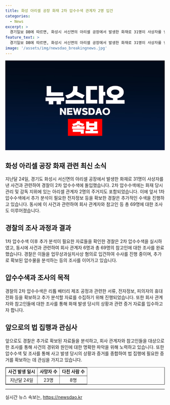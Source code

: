 ```yaml
---
title: 화성 아리셀 공장 화재 2차 압수수색 관계자 2명 입건
categories:
  - News
excerpt: >
  경기일보 DB에 따르면, 화성시 서신면의 아리셀 공장에서 발생한 화재로 31명이 사상자를 낸 사고에 대한 2차 압수수색이 진행되고 있다. 이번 압수수색에는 화재 당일 발생한 회사 내부 업무와 관련된 관계자 2명의 주거지도 포함되었다. 경찰은 1차 압수수색 후 추가로 분석할 자료들이 확인되어 2차 압수수색을 진행 중이며, 관련자들은 업무상과실치사상 혐의로 조사를 받고 있다. 지난달 24일 발생한 화재로 23명이 사망하고 8명이 다쳤다.
feature_text: >
  경기일보 DB에 따르면, 화성시 서신면의 아리셀 공장에서 발생한 화재로 31명이 사상자를 낸 사고에 대한 2차 압수수색이 진행되고 있다. 이번 압수수색에는 화재 당일 발생한 회사 내부 업무와 관련된 관계자 2명의 주거지도 포함되었다. 경찰은 1차 압수수색 후 추가로 분석할 자료들이 확인되어 2차 압수수색을 진행 중이며, 관련자들은 업무상과실치사상 혐의로 조사를 받고 있다. 지난달 24일 발생한 화재로 23명이 사망하고 8명이 다쳤다.
image: '/assets/img/newsdao_breakingnews.jpg'
---
```


<p><img src="/assets/img/newsdao_breakingnews.jpg" alt="bookingtag 속보" /></p>

<h2 data-ke-size="size26">화성 아리셀 공장 화재 관련 최신 소식</h2>

<p data-ke-size="size16">지난달 24일, 경기도 화성시 서신면의 아리셀 공장에서 발생한 화재로 31명이 사상자를 낸 사건과 관련하여 경찰이 2차 압수수색에 돌입했습니다. 2차 압수수색에는 화재 당시 관리 및 감독 지위에 있는 아리셀 관계자 2명의 주거지도 포함되었습니다. 이에 앞서 1차 압수수색에서 추가 분석이 필요한 전자정보 등을 확보한 경찰은 추가적인 수색을 진행하고 있습니다. 동시에 이 사건과 관련하여 회사 관계자와 참고인 등 총 69명에 대한 조사도 이루어졌습니다.</p>

<h2 data-ke-size="size26">경찰의 조사 과정과 결과</h2>

<p data-ke-size="size16">1차 압수수색 이후 추가 분석이 필요한 자료들을 확인한 경찰은 2차 압수수색을 실시하였고, 동시에 사건과 관련하여 회사 관계자 6명과 총 69명의 참고인에 대한 조사를 완료했습니다. 경찰은 이들을 업무상과실치사상 혐의로 입건하여 수사를 진행 중이며, 추가로 확보된 압수물을 분석하는 등의 조사를 이어가고 있습니다.</p>

<h2 data-ke-size="size26">압수수색과 조사의 목적</h2>

<p data-ke-size="size16">경찰의 2차 압수수색은 리튬 배터리 제조 공정과 관련한 서류, 전자정보, 피의자의 휴대전화 등을 확보하고 추가 분석할 자료를 수집하기 위해 진행되었습니다. 또한 회사 관계자와 참고인들에 대한 조사를 통해 화재 발생 당시의 상황과 관련 증거 자료를 입수하고자 합니다.</p>

<h2 data-ke-size="size26">앞으로의 법 집행과 관심사</h2>

<p data-ke-size="size16">앞으로도 경찰은 추가로 확보된 자료들을 분석하고, 회사 관계자와 참고인들을 대상으로 한 조사를 통해 사건의 경위와 원인에 대한 명확한 파악을 위해 노력하고 있습니다. 또한 압수수색 및 조사를 통해 사고 발생 당시의 상황과 증거를 종합하여 법 집행에 필요한 증거를 확보하는 데 관심을 가지고 있습니다.</p>

<table style="width: 100%;" border="1">
<tbody>
<tr>
<td style="text-align: center;"  ><b>사건 발생 일시</b></td>
<td style="text-align: center;"><b>사망자 수</b></td>
<td style="text-align: center;"><b>다친 사람 수</b></td>
</tr>
<tr>
<td style="text-align: center;">지난달 24일</td>
<td style="text-align: center;">23명</td>
<td style="text-align: center;">8명</td>
</tr>
</tbody>
</table>

<hr>
실시간 뉴스 속보는, <a href="https://newsdao.kr" rel="dofollow">https://newsdao.kr</a>



